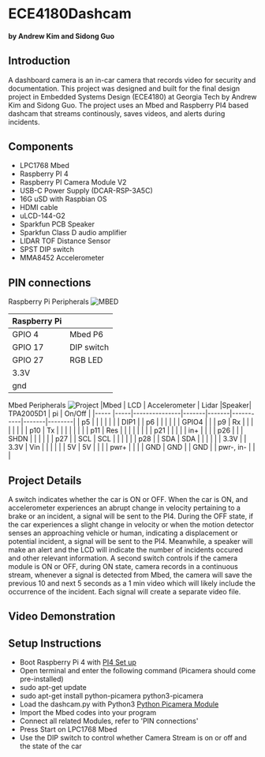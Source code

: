 
# ECE4180Dashcam
#### by Andrew Kim and Sidong Guo

## Introduction
A dashboard camera is an in-car camera that records video for security and documentation. This project was designed and built for the final design project in Embedded Systems Design (ECE4180) at Georgia Tech by Andrew Kim and Sidong Guo. The project uses an Mbed and Raspberry PI4 based dashcam that streams continously, saves videos, and alerts during incidents. 

## Components
* LPC1768 Mbed 
* Raspberry PI 4 
* Raspberry PI Camera Module V2
* USB-C Power Supply (DCAR-RSP-3A5C)
* 16G uSD with Raspbian OS 
* HDMI cable
* uLCD-144-G2
* Sparkfun PCB Speaker 
* Sparkfun Class D audio amplifier 
* LIDAR TOF Distance Sensor
* SPST DIP switch
* MMA8452 Accelerometer

## PIN connections
Raspberry Pi Peripherals 
![MBED](https://user-images.githubusercontent.com/82831509/116631723-8f6a7400-a923-11eb-97dc-e1964e7295b3.jpg)

|Raspberry Pi|      |
|------------|------|
|  GPIO 4    | Mbed P6| 
|  GPIO 17   | DIP switch |
|  GPIO 27   | RGB LED    |
| 3.3V       |      |
| gnd        |      |

Mbed Peripherals
![Project](https://user-images.githubusercontent.com/82831509/116728394-da33cc80-a9b3-11eb-926d-bfd39d7cca04.jpg)
|Mbed  | LCD | Accelerometer | Lidar |Speaker| TPA2005D1 | pi    | On/Off |
|----- |-----|---------------|-------|-------|-----------|-------|--------|
| p5   |     |               |       |       |           |       | DIP1   |
| p6   |     |               |       |       |           | GPIO4 |        |
| p9   | Rx  |               |       |       |           |       |        |
| p10  | Tx  |               |       |       |           |       |        |
| p11  | Res |               |       |       |           |       |        |
| p21  |     |               |       |       | in+       |       |        |
| p26  |     |               | SHDN  |       |           |       |        |
| p27  |     | SCL           | SCL   |       |           |       |        |
| p28  |     | SDA           | SDA   |       |           |       |        |
| 3.3V |     | 3.3V          | Vin   |       |           |       |        |
| 5V   | 5V  |               |       |       | pwr+      |       |        |
| GND  | GND |               | GND   |       | pwr-, in- |       |        |

## Project Details
A switch indicates whether the car is ON or OFF. When the car is ON, and accelerometer experiences an abrupt change in velocity pertaining to a brake or an incident, a signal will be sent to the PI4. During the OFF state, if the car experiences a slight change in velocity or when the motion detector senses an approaching vehicle or human, indicating a displacement or potential incident, a signal will be sent to the PI4. Meanwhile, a speaker will make an alert and the LCD will indicate the number of incidents occured and other relevant information. A second switch controls if the camera module is ON or OFF, during ON state, camera records in a continuous stream, whenever a signal is detected from Mbed, the camera will save the previous 10 and next 5 seconds as a 1 min video which will likely include the occurrence of the incident. Each signal will create a separate video file. 
## Video Demonstration

## Setup Instructions
* Boot Raspberry Pi 4 with [PI4 Set up](https://www.raspberrypi.org/documentation/installation/installing-images/README.md)
* Open terminal and enter the following command (Picamera should come pre-installed) 
* sudo apt-get update
* sudo apt-get install python-picamera python3-picamera
* Load the dashcam.py with Python3 
[Python Picamera Module](https://picamera.readthedocs.io/en/release-1.13/recipes1.html#recording-to-a-circular-stream)
* Import the Mbed codes into your program
* Connect all related Modules, refer to 'PIN connections'
* Press Start on LPC1768 Mbed 
* Use the DIP switch to control whether Camera Stream is on or off and the state of the car
